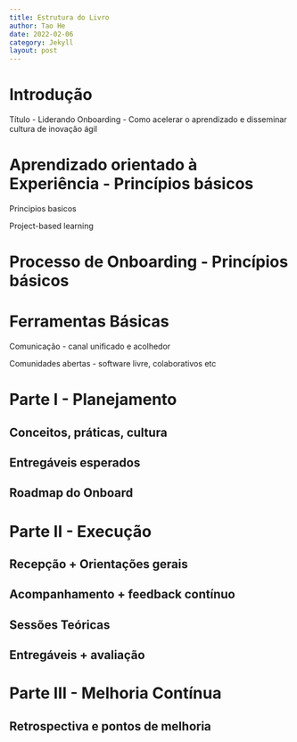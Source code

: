 ```yaml
---
title: Estrutura do Livro
author: Tao He
date: 2022-02-06
category: Jekyll
layout: post
---
```


# Introdução

Título - Liderando Onboarding  - Como acelerar o aprendizado e disseminar cultura de inovação ágil


# Aprendizado orientado à Experiência - Princípios básicos

Principios basicos

Project-based learning

# Processo de Onboarding - Princípios básicos

# Ferramentas Básicas

Comunicação - canal unificado e acolhedor

Comunidades abertas - software livre, colaborativos etc

# Parte I - Planejamento

## Conceitos, práticas, cultura



## Entregáveis esperados

## Roadmap do Onboard


# Parte II - Execução

##  Recepção + Orientações gerais

## Acompanhamento + feedback contínuo

## Sessões Teóricas

## Entregáveis + avaliação


# Parte III - Melhoria Contínua

## Retrospectiva e pontos de melhoria

